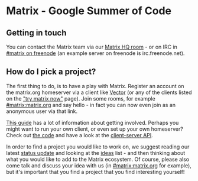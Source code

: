 Matrix - Google Summer of Code
==============================

Getting in touch
----------------

You can contact the Matrix team via our [Matrix HQ room](https://vector.im/beta/#/room/#matrix:matrix.org) - or on IRC in [#matrix on freenode](irc://irc.freenode.net/matrix) (an example server on freenode is irc.freenode.net). 

How do I pick a project?
------------------------

The first thing to do, is to have a play with Matrix. Register an account on the matrix.org homeserver via a client like [Vector](https://vector.im) (or any of the clients listed on the ["try matrix now"](http://matrix.org/docs/projects/try-matrix-now.html) page). Join some rooms, for example [#matrix:matrix.org](https://vector.im/beta/#/room/#matrix:matrix.org) and say hello - in fact you can now even join as an anonymous user via that link. 

[This guide](http://matrix.org/docs/guides/getting_involved.html) has a lot of information about getting involved. Perhaps you might want to run your own client, or even set up your own homeserver? Check out [the code](https://github.com/matrix-org/synapse) and have a look at the [client-server API](https://matrix.org/docs/api/client-server/).

In order to find a project you would like to work on, we suggest reading our latest [status update](https://matrix.org/blog/2015/12/25/the-matrix-holiday-special/) and looking at the [ideas](https://github.com/matrix-org/GSoC/blob/master/IDEAS.md) list - and then thinking about what you would like to add to the Matrix ecosystem. Of course, please also come talk and discuss your idea with us (in [#matrix:matrix.org](https://vector.im/beta/#/room/#matrix:matrix.org) for example), but it's important that you find a project that you find interesting yourself!

